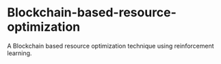 # Blockchain-based-resource-optimization
A Blockchain based resource optimization technique using reinforcement learning.
